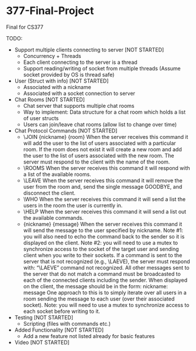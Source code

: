 # 377-Final-Project
Final for CS377

TODO:
- Support multiple clients connecting to server [NOT STARTED]
	- Concurrency + Threads
	- Each client connecting to the server is a thread
	- Support reading/writing of socket from multiple threads (Assume socket provided by OS is thread safe)
- User (Struct with info) [NOT STARTED]
	- Associated with a nickname
	- Associated with a socket connection to server
- Chat Rooms [NOT STARTED]
	- Chat server that supports multiple chat rooms
	- Way to implement: Data structure for a chat room which holds a list of user structs
	- Users can join/leave chat rooms (allow list to change over time)
- Chat Protocol Commands [NOT STARTED]
	- \JOIN {nickname} {room}
	When the server receives this command it will add the user to the list of users associated with a particular room. If the room does not exist it will create a new room and add the user to the list of users associated with the new room. The server must respond to the client with the name of the room.
	- \ROOMS
	When the server receives this command it will respond with a list of the available rooms.
	- \LEAVE
	When the server receives this command it will remove the user from the room and, send the single message GOODBYE, and disconnect the client.
	- \WHO
	When the server receives this command it will send a list the users in the room the user is currently in.
	- \HELP
	When the server receives this command it will send a list out the available commands.
	- \{nickname} {message}
	When the server receives this command it will send the message to the user specified by nickname. Note #1: you will also need to echo the command back to the sender so it is displayed on the client. Note #2: you will need to use a mutex to synchronize access to the socket of the target user and sending client when you write to their sockets.
	If a command is sent to the server that is not recognized (e.g., \LAEVE), the server must respond with: “\LAEVE” command not recognized.
	All other messages sent to the server that do not match a command must be broadcasted to each of the connected clients including the sender. When displayed on the client, the message should be in the form:
	nickname: message
	One approach to this is to simply iterate over all users in a room sending the message to each user (over their associated socket). Note: you will need to use a mutex to synchronize access to each socket before writing to it.
-	Testing [NOT STARTED]
	- Scripting (files with commands etc.)
-	Added Functionality [NOT STARTED]
	- Add a new feature not listed already for basic features
- Video [NOT STARTED]